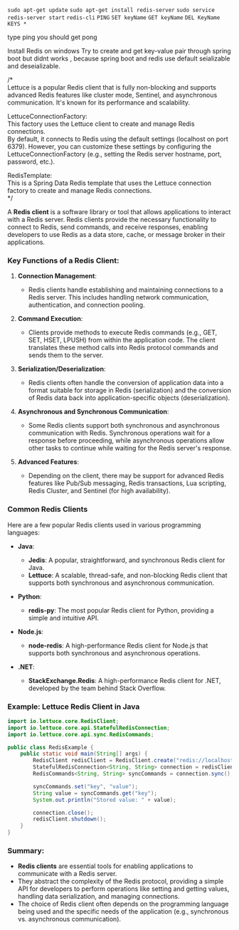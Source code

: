
`sudo apt-get update`
`sudo apt-get install redis-server`
`sudo service redis-server start`
`redis-cli`
 `PING` 
 `SET keyName`
 `GET keyName`
 `DEL KeyName`
 `KEYS *`

type ping you should get pong



Install Redis on windows
Try to create and get key-value pair through spring boot but didnt works , because 
spring boot and redis use default seializable and deseializable.







/*  
Lettuce is a popular Redis client that is fully non-blocking and supports advanced Redis features like cluster mode, Sentinel, and asynchronous communication. It's known for its performance and scalability.  
  
LettuceConnectionFactory:  
This factory uses the Lettuce client to create and manage Redis connections.  
By default, it connects to Redis using the default settings (localhost on port 6379). However, you can customize these settings by configuring the LettuceConnectionFactory (e.g., setting the Redis server hostname, port, password, etc.).  
  
RedisTemplate:  
This is a Spring Data Redis template that uses the Lettuce connection factory to create and manage Redis connections.  
*/


A **Redis client** is a software library or tool that allows applications to interact with a Redis server. Redis clients provide the necessary functionality to connect to Redis, send commands, and receive responses, enabling developers to use Redis as a data store, cache, or message broker in their applications.

### Key Functions of a Redis Client:

1. **Connection Management**:
   - Redis clients handle establishing and maintaining connections to a Redis server. This includes handling network communication, authentication, and connection pooling.

2. **Command Execution**:
   - Clients provide methods to execute Redis commands (e.g., GET, SET, HSET, LPUSH) from within the application code. The client translates these method calls into Redis protocol commands and sends them to the server.

3. **Serialization/Deserialization**:
   - Redis clients often handle the conversion of application data into a format suitable for storage in Redis (serialization) and the conversion of Redis data back into application-specific objects (deserialization).

4. **Asynchronous and Synchronous Communication**:
   - Some Redis clients support both synchronous and asynchronous communication with Redis. Synchronous operations wait for a response before proceeding, while asynchronous operations allow other tasks to continue while waiting for the Redis server's response.

5. **Advanced Features**:
   - Depending on the client, there may be support for advanced Redis features like Pub/Sub messaging, Redis transactions, Lua scripting, Redis Cluster, and Sentinel (for high availability).

### Common Redis Clients

Here are a few popular Redis clients used in various programming languages:

- **Java**:
  - **Jedis**: A popular, straightforward, and synchronous Redis client for Java.
  - **Lettuce**: A scalable, thread-safe, and non-blocking Redis client that supports both synchronous and asynchronous communication.
  
- **Python**:
  - **redis-py**: The most popular Redis client for Python, providing a simple and intuitive API.
  
- **Node.js**:
  - **node-redis**: A high-performance Redis client for Node.js that supports both synchronous and asynchronous operations.
  
- **.NET**:
  - **StackExchange.Redis**: A high-performance Redis client for .NET, developed by the team behind Stack Overflow.

### Example: Lettuce Redis Client in Java

```java
import io.lettuce.core.RedisClient;
import io.lettuce.core.api.StatefulRedisConnection;
import io.lettuce.core.api.sync.RedisCommands;

public class RedisExample {
    public static void main(String[] args) {
        RedisClient redisClient = RedisClient.create("redis://localhost:6379");
        StatefulRedisConnection<String, String> connection = redisClient.connect();
        RedisCommands<String, String> syncCommands = connection.sync();

        syncCommands.set("key", "value");
        String value = syncCommands.get("key");
        System.out.println("Stored value: " + value);

        connection.close();
        redisClient.shutdown();
    }
}
```

### Summary:
- **Redis clients** are essential tools for enabling applications to communicate with a Redis server.
- They abstract the complexity of the Redis protocol, providing a simple API for developers to perform operations like setting and getting values, handling data serialization, and managing connections.
- The choice of Redis client often depends on the programming language being used and the specific needs of the application (e.g., synchronous vs. asynchronous communication).

